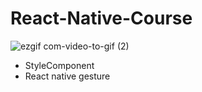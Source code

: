 # React-Native-Course

![ezgif com-video-to-gif (2)](https://user-images.githubusercontent.com/29822960/86973521-00625480-c175-11ea-965e-c721d18f5c0a.gif)

- StyleComponent
- React native gesture 
